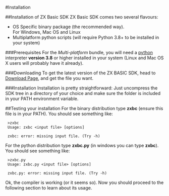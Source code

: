 #Installation

##Installation of ZX Basic SDK
ZX Basic SDK comes two several flavours:

* OS Specific binary package (the recommended way).<br />
  For Windows, Mac OS and Linux
* Multiplatform python scripts (will require Python 3.8+ to be installed in your system)

###Prerequisites
For the _Multi-platform_ bundle, you will need a [python](http://www.python.org) interpreter **version 3.8** or
higher installed in your system (Linux and Mac OS X users will probably have it already).

###Downloading
To get the latest version of the ZX BASIC SDK, head to [Download Page](https://zxbasic.readthedocs.io/en/docs/archive/),
and get the file you want.

###Installation
Installation is pretty straightforward: Just uncompress the SDK tree in a directory of your choice and make sure
the folder is included in your PATH environment variable.

##Testing your installation
For the binary distribution type **zxbc** (ensure this file is in your PATH).
You should see something like:
```
 >zxbc
 Usage: zxbc <input file> [options]
 
 zxbc: error: missing input file. (Try -h)
```

For the python distribution type **zxbc.py** (in windows you can type **zxbc**).
You should see something like:
```
 >zxbc.py
 Usage: zxbc.py <input file> [options]
 
 zxbc.py: error: missing input file. (Try -h)
```

Ok, the compiler is working (or it seems so). Now you should proceed to the following section to learn about its usage.

